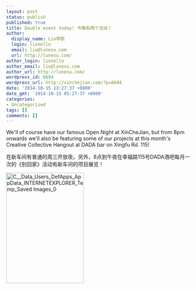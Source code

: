 ```yaml
---
layout: post
status: publish
published: true
title: Double event today! 今晚有两个活动！
author:
  display_name: Lio李欧
  login: lionello
  email: lio@lunesu.com
  url: http://lunesu.com/
author_login: lionello
author_email: lio@lunesu.com
author_url: http://lunesu.com/
wordpress_id: 6694
wordpress_url: http://xinchejian.com/?p=6694
date: '2014-10-15 13:27:37 +0800'
date_gmt: '2014-10-15 05:27:37 +0800'
categories:
- Uncategorized
tags: []
comments: []
---
```

<p>We'll of course have our famous Open Night at XinCheJian, but from 8pm onwards we'll also be featuring some of our projects at this month's Creative Collective Hangout at DADA bar on Xingfu Rd. 115!</p>
<p>在新车间有普通的周三开放夜。另外，8点到午夜在幸福路115号DADA酒吧每月一次的《别回家》活动有新车间的项目展览！</p>
<p><a href="http://xinchejian.com/wp-content/uploads/2014/10/C__Data_Users_DefApps_AppData_INTERNETEXPLORER_Temp_Saved-Images_0.jpg"><img src="http://xinchejian.com/wp-content/uploads/2014/10/C__Data_Users_DefApps_AppData_INTERNETEXPLORER_Temp_Saved-Images_0-212x300.jpg" alt="C__Data_Users_DefApps_AppData_INTERNETEXPLORER_Temp_Saved Images_0" width="212" height="300" class="aligncenter size-medium wp-image-6695" /></a></p>
